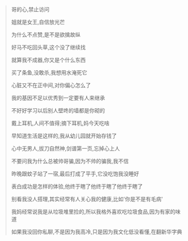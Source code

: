 > 哥的心,禁止访问
>
> 姐就是女王,自信放光芒
>
> 为什么不点赞,是不是欲擒故纵
>
> 好马不吃回头草,这个没了继续找
> 
> 就算我不成器,你又是个什么东西
> 
> 买了条鱼,没敢杀,我想用水淹死它
> 
> 心脏又不在正中间,对你偏心怎么了
> 
> 我的基因不足以优秀到一定要有人来继承
> 
> 不好好学习以后别人壁咚的墙都是你砌的
> 
> 戴上耳机,人间不值得;摘下耳机,妈今天吃啥
> 
> 早知道生活是这样的,我从幼儿园就开始存钱了
> 
> 心中无男人,拔刀自然神,剑谱第一页,忘掉心上人
> 
> 不要问我为什么总被帅哥骗,因为不帅的骗我,我不信
> 
> 昨晚跟蚊子站了一宿,最后打成了平手,它没吃饱我没睡好
> 
> 表白成功是怎样的体验,他终于瞎了他终于瞎了他终于瞎了
> 
> 别看我没人搭理,其实经常有人关心我的健康,比如'你是不是有毛病'
> 
> 我妈经常说我是从垃圾堆里捡的,所以我格外喜欢吃垃圾食品,因为有家的味道
> 
> 如果我没回你私聊,不是因为我高冷,只是因为我文化低没看懂,在翻新华字典
> 
> 
> 
> 
> 
